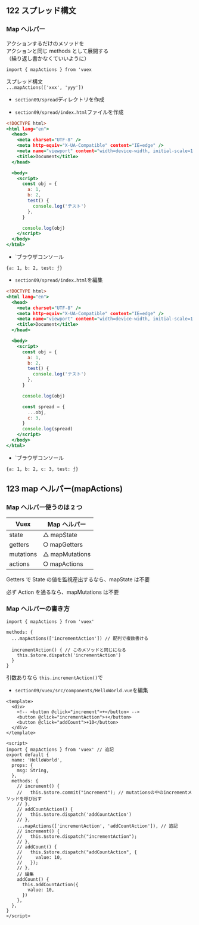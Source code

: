 ## 122 スプレッド構文

### Map ヘルパー

アクションするだけのメソッドを<br>
アクションと同じ methods として展開する<br>
（繰り返し書かなくていいように）<br>

`import { mapActions } from 'vuex`<br>

スプレッド構文<br>
`...mapActions(['xxx', 'yyy'])`<br>

- `section09/spread`ディレクトリを作成<br>

* `section09/spread/index.html`ファイルを作成<br>

```html:index.html
<!DOCTYPE html>
<html lang="en">
  <head>
    <meta charset="UTF-8" />
    <meta http-equiv="X-UA-Compatible" content="IE=edge" />
    <meta name="viewport" content="width=device-width, initial-scale=1.0" />
    <title>Document</title>
  </head>

  <body>
    <script>
      const obj = {
        a: 1,
        b: 2,
        test() {
          console.log('テスト')
        },
      }

      console.log(obj)
    </script>
  </body>
</html>
```

- `ブラウザコンソール<br>

```browser:console
{a: 1, b: 2, test: ƒ}
```

- `section09/spread/index.html`を編集<br>

```html:index.html
<!DOCTYPE html>
<html lang="en">
  <head>
    <meta charset="UTF-8" />
    <meta http-equiv="X-UA-Compatible" content="IE=edge" />
    <meta name="viewport" content="width=device-width, initial-scale=1.0" />
    <title>Document</title>
  </head>

  <body>
    <script>
      const obj = {
        a: 1,
        b: 2,
        test() {
          console.log('テスト')
        },
      }

      console.log(obj)

      const spread = {
        ...obj,
        c: 3,
      }
      console.log(spread)
    </script>
  </body>
</html>
```

- `ブラウザコンソール<br>

```browser:console
{a: 1, b: 2, c: 3, test: ƒ}
```

## 123 map ヘルパー(mapActions)

### Map ヘルバー使うのは 2 つ

| Vuex      | Map ヘルパー   |
| --------- | -------------- |
| state     | △ mapState     |
| getters   | ○ mapGetters   |
| mutations | △ mapMutations |
| actions   | ○ mapActions   |

Getters で State の値を監視産出するなら、mapState は不要<br>

必ず Action を通るなら、mapMutations は不要<br>

### Map ヘルパーの書き方

```
import { mapActions } from 'vuex'

methods: {
  ...mapActions(['incrementAction']) // 配列で複数書ける

  incrementAction() { // このメソッドと同じになる
    this.$store.dispatch('incrementAction')
  }
}
```

引数ありなら `this.incrementAction()`で<br>

- `section09/vuex/src/components/HelloWorld.vue`を編集<br>

```vue:HelloWorld.vue
<template>
  <div>
    <!-- <button @click="increment">+</button> -->
    <button @click="incrementAction">+</button>
    <button @click="addCount">+10</button>
  </div>
</template>

<script>
import { mapActions } from 'vuex' // 追記
export default {
  name: 'HelloWorld',
  props: {
    msg: String,
  },
  methods: {
    // increment() {
    //   this.$store.commit("increment"); // mutationsの中のincrementメソッドを呼び出す
    // },
    // addCountAction() {
    //   this.$store.dispatch('addCountAction')
    // },
    ...mapActions(['incrementAction', 'addCountAction']), // 追記
    // increment() {
    //   this.$store.dispatch("incrementAction");
    // },
    // addCount() {
    //   this.$store.dispatch("addCountAction", {
    //     value: 10,
    //   });
    // },
    // 編集
    addCount() {
      this.addCountAction({
        value: 10,
      })
    },
  },
}
</script>
```
